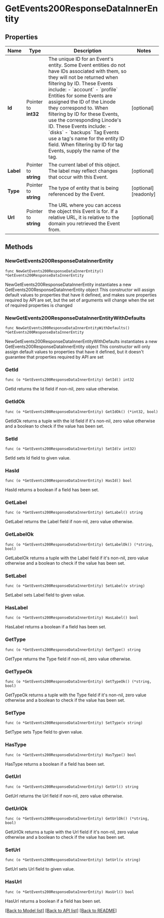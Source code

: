 # GetEvents200ResponseDataInnerEntity

## Properties

Name | Type | Description | Notes
------------ | ------------- | ------------- | -------------
**Id** | Pointer to **int32** | The unique ID for an Event&#39;s entity.  Some Event entities do not have IDs associated with them, so they will not be returned when filtering by ID. These Events include:    - &#x60;account&#x60;   - &#x60;profile&#x60;  Entities for some Events are assigned the ID of the Linode they correspond to. When filtering by ID for these Events, use the corresponding Linode&#39;s ID. These Events include:    - &#x60;disks&#x60;   - &#x60;backups&#x60;  Tag Events use a tag&#39;s name for the entity ID field. When filtering by ID for tag Events, supply the name of the tag. | [optional] 
**Label** | Pointer to **string** | The current label of this object. The label may reflect changes that occur with this Event. | [optional] 
**Type** | Pointer to **string** | The type of entity that is being referenced by the Event. | [optional] [readonly] 
**Url** | Pointer to **string** | The URL where you can access the object this Event is for. If a relative URL, it is relative to the domain you retrieved the Event from. | [optional] 

## Methods

### NewGetEvents200ResponseDataInnerEntity

`func NewGetEvents200ResponseDataInnerEntity() *GetEvents200ResponseDataInnerEntity`

NewGetEvents200ResponseDataInnerEntity instantiates a new GetEvents200ResponseDataInnerEntity object
This constructor will assign default values to properties that have it defined,
and makes sure properties required by API are set, but the set of arguments
will change when the set of required properties is changed

### NewGetEvents200ResponseDataInnerEntityWithDefaults

`func NewGetEvents200ResponseDataInnerEntityWithDefaults() *GetEvents200ResponseDataInnerEntity`

NewGetEvents200ResponseDataInnerEntityWithDefaults instantiates a new GetEvents200ResponseDataInnerEntity object
This constructor will only assign default values to properties that have it defined,
but it doesn't guarantee that properties required by API are set

### GetId

`func (o *GetEvents200ResponseDataInnerEntity) GetId() int32`

GetId returns the Id field if non-nil, zero value otherwise.

### GetIdOk

`func (o *GetEvents200ResponseDataInnerEntity) GetIdOk() (*int32, bool)`

GetIdOk returns a tuple with the Id field if it's non-nil, zero value otherwise
and a boolean to check if the value has been set.

### SetId

`func (o *GetEvents200ResponseDataInnerEntity) SetId(v int32)`

SetId sets Id field to given value.

### HasId

`func (o *GetEvents200ResponseDataInnerEntity) HasId() bool`

HasId returns a boolean if a field has been set.

### GetLabel

`func (o *GetEvents200ResponseDataInnerEntity) GetLabel() string`

GetLabel returns the Label field if non-nil, zero value otherwise.

### GetLabelOk

`func (o *GetEvents200ResponseDataInnerEntity) GetLabelOk() (*string, bool)`

GetLabelOk returns a tuple with the Label field if it's non-nil, zero value otherwise
and a boolean to check if the value has been set.

### SetLabel

`func (o *GetEvents200ResponseDataInnerEntity) SetLabel(v string)`

SetLabel sets Label field to given value.

### HasLabel

`func (o *GetEvents200ResponseDataInnerEntity) HasLabel() bool`

HasLabel returns a boolean if a field has been set.

### GetType

`func (o *GetEvents200ResponseDataInnerEntity) GetType() string`

GetType returns the Type field if non-nil, zero value otherwise.

### GetTypeOk

`func (o *GetEvents200ResponseDataInnerEntity) GetTypeOk() (*string, bool)`

GetTypeOk returns a tuple with the Type field if it's non-nil, zero value otherwise
and a boolean to check if the value has been set.

### SetType

`func (o *GetEvents200ResponseDataInnerEntity) SetType(v string)`

SetType sets Type field to given value.

### HasType

`func (o *GetEvents200ResponseDataInnerEntity) HasType() bool`

HasType returns a boolean if a field has been set.

### GetUrl

`func (o *GetEvents200ResponseDataInnerEntity) GetUrl() string`

GetUrl returns the Url field if non-nil, zero value otherwise.

### GetUrlOk

`func (o *GetEvents200ResponseDataInnerEntity) GetUrlOk() (*string, bool)`

GetUrlOk returns a tuple with the Url field if it's non-nil, zero value otherwise
and a boolean to check if the value has been set.

### SetUrl

`func (o *GetEvents200ResponseDataInnerEntity) SetUrl(v string)`

SetUrl sets Url field to given value.

### HasUrl

`func (o *GetEvents200ResponseDataInnerEntity) HasUrl() bool`

HasUrl returns a boolean if a field has been set.


[[Back to Model list]](../README.md#documentation-for-models) [[Back to API list]](../README.md#documentation-for-api-endpoints) [[Back to README]](../README.md)


